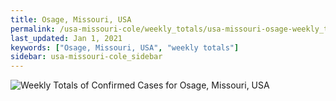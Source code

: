 ```yaml
---
title: Osage, Missouri, USA
permalink: /usa-missouri-cole/weekly_totals/usa-missouri-osage-weekly_totals.html
last_updated: Jan 1, 2021
keywords: ["Osage, Missouri, USA", "weekly totals"]
sidebar: usa-missouri-cole_sidebar
---
```


![Weekly Totals of Confirmed Cases for Osage, Missouri, USA](/covid_tracker/images/graphs/usa-missouri-osage-weekly_totals_graph.png)
